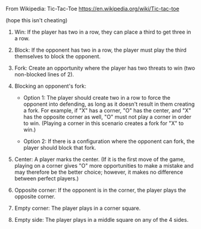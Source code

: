 From Wikipedia: Tic-Tac-Toe
https://en.wikipedia.org/wiki/Tic-tac-toe

(hope this isn't cheating)

1. Win: If the player has two in a row, they can place a third to get three
   in a row.

2. Block: If the opponent has two in a row, the player must play the third
   themselves to block the opponent.

3. Fork: Create an opportunity where the player has two threats to win (two
   non-blocked lines of 2).

4. Blocking an opponent's fork:

    - Option 1: The player should create two in a row to force the opponent
      into defending, as long as it doesn't result in them creating a fork.
      For example, if "X" has a corner, "O" has the center, and "X" has the
      opposite corner as well, "O" must not play a corner in order to win.
      (Playing a corner in this scenario creates a fork for "X" to win.)

    - Option 2: If there is a configuration where the opponent can fork,
      the player should block that fork.

5. Center: A player marks the center. (If it is the first move of the game,
   playing on a corner gives "O" more opportunities to make a mistake and
   may therefore be the better choice; however, it makes no difference between
   perfect players.)

6. Opposite corner: If the opponent is in the corner, the player plays the
   opposite corner.

7. Empty corner: The player plays in a corner square.

8. Empty side: The player plays in a middle square on any of the 4 sides.
